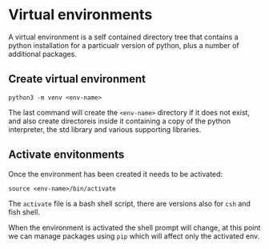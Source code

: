 # Virtual environments

A virtual environment is a self contained directory tree that contains a
python installation for a particualr version of python, plus a number of 
additional packages. 

## Create virtual environment

```
python3 -m venv <env-name>
```

The last command will create the `<env-name>` directory if it does not exist,
and also create directoreis inside it containing a copy of the python 
interpreter, the std library and various supporting libraries.

## Activate envitonments

Once the environment has been created it needs to be activated:

```
source <env-name>/bin/activate
```

The `activate` file is a bash shell script, there are versions also for `csh`
and fish shell.

When the environment is activated the shell prompt will change, at this point
we can manage packages using `pip` which will affect only the activated env.